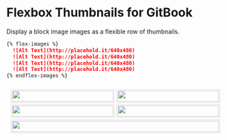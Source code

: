 # Flexbox Thumbnails for GitBook

Display a block image images as a flexible row of thumbnails.

```markdown
{% flex-images %}
  ![Alt Text](http://placehold.it/640x480)
  ![Alt Text](http://placehold.it/640x480)
  ![Alt Text](http://placehold.it/640x480)
  ![Alt Text](http://placehold.it/640x480)
{% endflex-images %}
```

<div class="figure-block" style="padding: .5vw; font-size: 0; flex-flow: row wrap; display: flex; align-content: space-between;">
  <div style="flex: auto; width: 200px; margin: .5vw;">
    <img src="http://placehold.it/640x480" alt="" style="width: 100%; height: auto; padding: 2px; border: 1px solid #dddddd;"/>
  </div>
  <div style="flex: auto; width: 200px; margin: .5vw;">
    <img src="http://placehold.it/640x480" alt="" style="width: 100%; height: auto; padding: 2px; border: 1px solid #dddddd;"/>
  </div>
  <div style="flex: auto; width: 200px; margin: .5vw;">
    <img src="http://placehold.it/640x480" alt="" style="width: 100%; height: auto; padding: 2px; border: 1px solid #dddddd;"/>
  </div>
  <div style="flex: auto; width: 200px; margin: .5vw;">
    <img src="http://placehold.it/640x480" alt="" style="width: 100%; height: auto; padding: 2px; border: 1px solid #dddddd;"/>
  </div>
  <div style="flex: auto; width: 200px; margin: .5vw;">
    <img src="http://placehold.it/640x480" alt="" style="width: 100%; height: auto; padding: 2px; border: 1px solid #dddddd;"/>
  </div>
</div>
